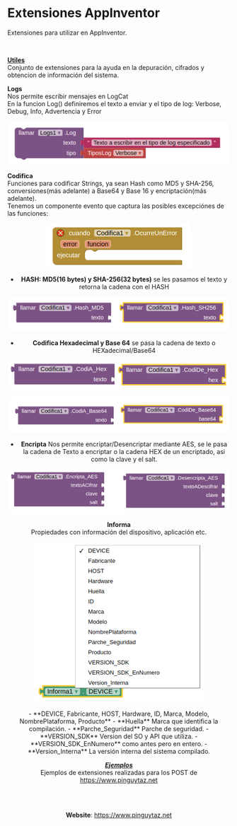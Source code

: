 # Extensiones AppInventor

Extensiones para utilizar en AppInventor.  

<BR>

__**[Utiles](Utiles)**__  
Conjunto de extensiones para la ayuda en la depuración, cifrados y obtencion de información del sistema.  
  
**Logs**  
Nos permite escribir mensajes en LogCat  
En la funcion Log() definiremos el texto a enviar y el tipo de log: Verbose, Debug, Info, Advertencia y Error  

<p align="center"><img src=Imagenes/LlamadaLog.png /></p>
  
**Codifica**  
Funciones para codificar Strings, ya sean Hash como MD5 y SHA-256, conversiones(más adelante) a Base64 y Base 16 y encriptación(más adelante).  
Tenemos un componente evento que captura las posibles excepciónes de las funciones:
<center><img src=Imagenes/Evento_OcurreUnError.png /></p>
  
- **HASH: MD5(16 bytes) y SHA-256(32 bytes)** se les pasamos el texto y retorna la cadena con el HASH  
  
<p align="center"> <img src=Imagenes/FuncionesHASH.png /></p>
  
- **Codifica Hexadecimal y Base 64** se pasa la cadena de texto o HEXadecimal/Base64  
  
<p align="center"> <img src=Imagenes/CodificacionHEX.png /></p>  
<p align="center"> <img src=Imagenes/CodificacionBase64.png /></p>  
  
- **Encripta** Nos permite encriptar/Desencriptar mediante AES, se le pasa la cadena de Texto a encriptar o la cadena HEX de un encriptado, asi como la clave y el salt.  
<p align="center"> <img src=Imagenes/Encriptacion_AES.png /></p>  
  
**Informa**  
Propiedades con información del dispositivo, aplicación etc.
<p align="center"> <img src=Imagenes/PropiedadesInformacion.png /></p>  
- **DEVICE, Fabricante, HOST, Hardware, ID, Marca, Modelo, NombrePlataforma, Producto**  
- **Huella** Marca que identifica la compilación.  
- **Parche_Seguridad** Parche de seguridad.  
- **VERSION_SDK** Version del SO y API que utiliza.  
- **VERSION_SDK_EnNumero** como antes pero en entero.  
- **Version_Interna** La versión interna del sistema compilado.  

<BR>

_**[Ejemplos](Ejemplos)**_  
Ejemplos de extensiones realizadas para los POST de https://www.pinguytaz.net  
  
<br><br>

__Website__: <https://www.pinguytaz.net>

